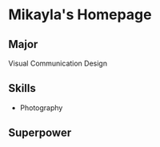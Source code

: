 # Mikayla's Homepage

## Major
Visual Communication Design

## Skills
* Photography

## Superpower

